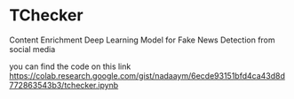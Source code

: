 # TChecker
Content Enrichment Deep Learning Model for Fake News Detection from social media

you can find the code on this link
https://colab.research.google.com/gist/nadaaym/6ecde93151bfd4ca43d8d772863543b3/tchecker.ipynb
